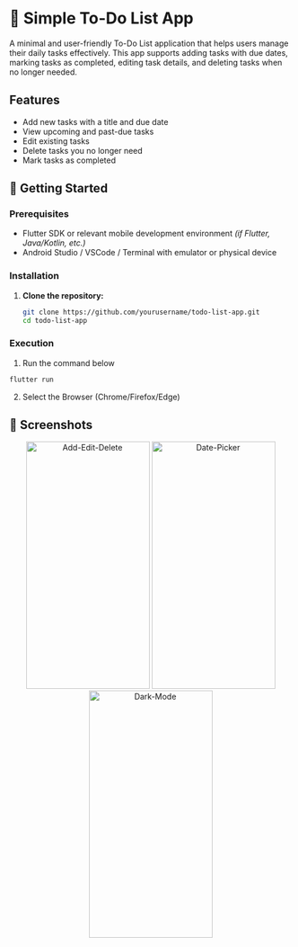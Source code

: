 # 📝 Simple To-Do List App

A minimal and user-friendly To-Do List application that helps users manage their daily tasks effectively. This app supports adding tasks with due dates, marking tasks as completed, editing task details, and deleting tasks when no longer needed.


## Features

- Add new tasks with a title and due date
- View upcoming and past-due tasks
- Edit existing tasks
- Delete tasks you no longer need
- Mark tasks as completed

## 🚀 Getting Started

### Prerequisites

- Flutter SDK or relevant mobile development environment *(if Flutter, Java/Kotlin, etc.)*
- Android Studio / VSCode / Terminal with emulator or physical device

### Installation

1. **Clone the repository:**

   ```bash
   git clone https://github.com/yourusername/todo-list-app.git
   cd todo-list-app
   ```

### Execution

1. Run the command below
```bash
flutter run
```
2. Select the Browser (Chrome/Firefox/Edge)

## 📱 Screenshots

<p align="center">
  <img src="https://github.com/user-attachments/assets/bc6bbe87-a31d-4aa2-ab31-326df0385d32" alt="Add-Edit-Delete" width="220" height="440" />
  <img src="https://github.com/user-attachments/assets/5f26d6eb-9bf2-4bc2-a6c0-e76d454320a8" alt="Date-Picker" width="220" height="440" />
  <img src="https://github.com/user-attachments/assets/f945f672-2bd1-4b2d-bae7-5310b14c5b1a" alt="Dark-Mode" width="220" height="440" />
</p>
